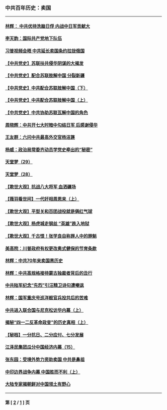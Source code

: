 ### 中共百年历史：卖国
---
#### [林辉： 中共优待洗脑日俘 内战中日军贡献大](../../pages/nf1176117/n13624644.md?10040430) 
#### [李天韵：国际共产党地下队伍](../../pages/nf1176117/n13611808.md?10040430) 
#### [习普视频会晤 中共延长卖国条约拉拢俄国](../../pages/nf1176117/n13060971.md?10040430) 
#### [【中共党史】苏联扶共侵华阴谋的大揭发](../../pages/nf1176117/n13056050.md?10040430) 
#### [【中共党史】配合苏联肢解中国 分裂新疆](../../pages/nf1176117/n13040700.md?10040430) 
#### [【中共党史】中共配合苏联肢解中国（下）](../../pages/nf1176117/n13035660.md?10040430) 
#### [【中共党史】中共配合苏联肢解中国（上）](../../pages/nf1176117/n13030262.md?10040430) 
#### [【中共党史】中共协助苏联瓦解中国的角色](../../pages/nf1176117/n13018109.md?10040430) 
#### [周晓辉：中共开七大时暗中勾结日军 后感谢侵华](../../pages/nf1176117/n12921960.md?10040430) 
#### [王友群：六问中共最高外交官杨洁篪](../../pages/nf1176117/n12836495.md?10040430) 
#### [杨威：政治局常委齐动员学党史牵出的“秘密”](../../pages/nf1176117/n12764642.md?10040430) 
#### [天堂梦（29）](../../pages/nf1176117/n12408465.md?10040430) 
#### [天堂梦（28）](../../pages/nf1176117/n12408309.md?10040430) 
#### [【欺世大观】抗战八大将军 血洒疆场](../../pages/nf1176117/n12357044.md?10040430) 
#### [【薇羽看世间】一代奸相周恩来（上）](../../pages/nf1176117/n12401109.md?10040430) 
#### [【欺世大观】平型关和百团战役就是俩红气球](../../pages/nf1176117/n12359157.md?10040430) 
#### [【欺世大观】杨虎城走钢丝 “英雄”跌入地狱](../../pages/nf1176117/n12358840.md?10040430) 
#### [【欺世大观】千古恨！张学良自称罪人中的罪魁](../../pages/nf1176117/n12358629.md?10040430) 
#### [美高院：川普政府有权更改奥式健保的节育条款](../../pages/nf1176117/n12242171.md?10040430) 
#### [林辉：中共70年来卖国黑历史](../../pages/nf1176117/n11552181.md?10040430) 
#### [林辉：中共高规格接待蒙古独裁者背后的丑行](../../pages/nf1176117/n11225005.md?10040430) 
#### [中共陆军纪念“先烈”引汪精卫诗句遭嘲讽](../../pages/nf1176117/n11153345.md?10040430) 
#### [林辉：国军重庆号巡洋舰官兵投共后的苦难](../../pages/nf1176117/n10997801.md?10040430) 
#### [中共进入联合国与尼克松访华内幕（上）](../../pages/nf1176117/n10138788.md?10040430) 
#### [揭秘“四一二反革命政变”的历史真相（上）](../../pages/nf1176117/n9996650.md?10040430) 
#### [【秘档】一分抗日、二分应付、七分发展](../../pages/nf1176117/n9331484.md?10040430) 
#### [江泽民集团瓜分中国经济内幕（15）](../../pages/nf1176117/n9268584.md?10040430) 
#### [张东园：受境外势力资助卖国 中共是鼻祖](../../pages/nf1176117/n9272480.md?10040430) 
#### [中印边界战争内幕 中国胜而不利（上）](../../pages/nf1176117/n9252458.md?10040430) 
#### [大陆专家揭朝鲜对中国领土有野心](../../pages/nf1176117/n9074056.md?10040430) 

---
#### 第 [ [2](./2.md?10040430) / [1](./1.md?10040430) ] 页
